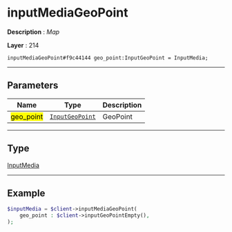 # inputMediaGeoPoint

**Description** : *Map*

**Layer** : 214

```tl
inputMediaGeoPoint#f9c44144 geo_point:InputGeoPoint = InputMedia;
```

---

## Parameters

| Name | Type | Description |
| :---: | :---: | :--- |
| <mark>geo_point</mark> | [`InputGeoPoint`](type/InputGeoPoint) | GeoPoint |

---

## Type

[InputMedia](type/InputMedia)

---

## Example

```php
$inputMedia = $client->inputMediaGeoPoint(
	geo_point : $client->inputGeoPointEmpty(),
);
```
